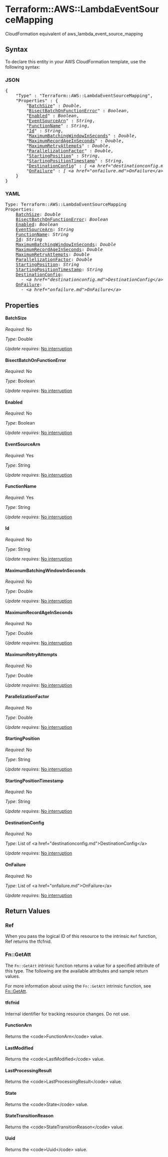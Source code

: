 # Terraform::AWS::LambdaEventSourceMapping

CloudFormation equivalent of aws_lambda_event_source_mapping

## Syntax

To declare this entity in your AWS CloudFormation template, use the following syntax:

### JSON

<pre>
{
    "Type" : "Terraform::AWS::LambdaEventSourceMapping",
    "Properties" : {
        "<a href="#batchsize" title="BatchSize">BatchSize</a>" : <i>Double</i>,
        "<a href="#bisectbatchonfunctionerror" title="BisectBatchOnFunctionError">BisectBatchOnFunctionError</a>" : <i>Boolean</i>,
        "<a href="#enabled" title="Enabled">Enabled</a>" : <i>Boolean</i>,
        "<a href="#eventsourcearn" title="EventSourceArn">EventSourceArn</a>" : <i>String</i>,
        "<a href="#functionname" title="FunctionName">FunctionName</a>" : <i>String</i>,
        "<a href="#id" title="Id">Id</a>" : <i>String</i>,
        "<a href="#maximumbatchingwindowinseconds" title="MaximumBatchingWindowInSeconds">MaximumBatchingWindowInSeconds</a>" : <i>Double</i>,
        "<a href="#maximumrecordageinseconds" title="MaximumRecordAgeInSeconds">MaximumRecordAgeInSeconds</a>" : <i>Double</i>,
        "<a href="#maximumretryattempts" title="MaximumRetryAttempts">MaximumRetryAttempts</a>" : <i>Double</i>,
        "<a href="#parallelizationfactor" title="ParallelizationFactor">ParallelizationFactor</a>" : <i>Double</i>,
        "<a href="#startingposition" title="StartingPosition">StartingPosition</a>" : <i>String</i>,
        "<a href="#startingpositiontimestamp" title="StartingPositionTimestamp">StartingPositionTimestamp</a>" : <i>String</i>,
        "<a href="#destinationconfig" title="DestinationConfig">DestinationConfig</a>" : <i>[ &lt;a href=&#34;destinationconfig.md&#34;&gt;DestinationConfig&lt;/a&gt;, ... ]</i>,
        "<a href="#onfailure" title="OnFailure">OnFailure</a>" : <i>[ &lt;a href=&#34;onfailure.md&#34;&gt;OnFailure&lt;/a&gt;, ... ]</i>
    }
}
</pre>

### YAML

<pre>
Type: Terraform::AWS::LambdaEventSourceMapping
Properties:
    <a href="#batchsize" title="BatchSize">BatchSize</a>: <i>Double</i>
    <a href="#bisectbatchonfunctionerror" title="BisectBatchOnFunctionError">BisectBatchOnFunctionError</a>: <i>Boolean</i>
    <a href="#enabled" title="Enabled">Enabled</a>: <i>Boolean</i>
    <a href="#eventsourcearn" title="EventSourceArn">EventSourceArn</a>: <i>String</i>
    <a href="#functionname" title="FunctionName">FunctionName</a>: <i>String</i>
    <a href="#id" title="Id">Id</a>: <i>String</i>
    <a href="#maximumbatchingwindowinseconds" title="MaximumBatchingWindowInSeconds">MaximumBatchingWindowInSeconds</a>: <i>Double</i>
    <a href="#maximumrecordageinseconds" title="MaximumRecordAgeInSeconds">MaximumRecordAgeInSeconds</a>: <i>Double</i>
    <a href="#maximumretryattempts" title="MaximumRetryAttempts">MaximumRetryAttempts</a>: <i>Double</i>
    <a href="#parallelizationfactor" title="ParallelizationFactor">ParallelizationFactor</a>: <i>Double</i>
    <a href="#startingposition" title="StartingPosition">StartingPosition</a>: <i>String</i>
    <a href="#startingpositiontimestamp" title="StartingPositionTimestamp">StartingPositionTimestamp</a>: <i>String</i>
    <a href="#destinationconfig" title="DestinationConfig">DestinationConfig</a>: <i>
      - &lt;a href=&#34;destinationconfig.md&#34;&gt;DestinationConfig&lt;/a&gt;</i>
    <a href="#onfailure" title="OnFailure">OnFailure</a>: <i>
      - &lt;a href=&#34;onfailure.md&#34;&gt;OnFailure&lt;/a&gt;</i>
</pre>

## Properties

#### BatchSize

_Required_: No

_Type_: Double

_Update requires_: [No interruption](https://docs.aws.amazon.com/AWSCloudFormation/latest/UserGuide/using-cfn-updating-stacks-update-behaviors.html#update-no-interrupt)

#### BisectBatchOnFunctionError

_Required_: No

_Type_: Boolean

_Update requires_: [No interruption](https://docs.aws.amazon.com/AWSCloudFormation/latest/UserGuide/using-cfn-updating-stacks-update-behaviors.html#update-no-interrupt)

#### Enabled

_Required_: No

_Type_: Boolean

_Update requires_: [No interruption](https://docs.aws.amazon.com/AWSCloudFormation/latest/UserGuide/using-cfn-updating-stacks-update-behaviors.html#update-no-interrupt)

#### EventSourceArn

_Required_: Yes

_Type_: String

_Update requires_: [No interruption](https://docs.aws.amazon.com/AWSCloudFormation/latest/UserGuide/using-cfn-updating-stacks-update-behaviors.html#update-no-interrupt)

#### FunctionName

_Required_: Yes

_Type_: String

_Update requires_: [No interruption](https://docs.aws.amazon.com/AWSCloudFormation/latest/UserGuide/using-cfn-updating-stacks-update-behaviors.html#update-no-interrupt)

#### Id

_Required_: No

_Type_: String

_Update requires_: [No interruption](https://docs.aws.amazon.com/AWSCloudFormation/latest/UserGuide/using-cfn-updating-stacks-update-behaviors.html#update-no-interrupt)

#### MaximumBatchingWindowInSeconds

_Required_: No

_Type_: Double

_Update requires_: [No interruption](https://docs.aws.amazon.com/AWSCloudFormation/latest/UserGuide/using-cfn-updating-stacks-update-behaviors.html#update-no-interrupt)

#### MaximumRecordAgeInSeconds

_Required_: No

_Type_: Double

_Update requires_: [No interruption](https://docs.aws.amazon.com/AWSCloudFormation/latest/UserGuide/using-cfn-updating-stacks-update-behaviors.html#update-no-interrupt)

#### MaximumRetryAttempts

_Required_: No

_Type_: Double

_Update requires_: [No interruption](https://docs.aws.amazon.com/AWSCloudFormation/latest/UserGuide/using-cfn-updating-stacks-update-behaviors.html#update-no-interrupt)

#### ParallelizationFactor

_Required_: No

_Type_: Double

_Update requires_: [No interruption](https://docs.aws.amazon.com/AWSCloudFormation/latest/UserGuide/using-cfn-updating-stacks-update-behaviors.html#update-no-interrupt)

#### StartingPosition

_Required_: No

_Type_: String

_Update requires_: [No interruption](https://docs.aws.amazon.com/AWSCloudFormation/latest/UserGuide/using-cfn-updating-stacks-update-behaviors.html#update-no-interrupt)

#### StartingPositionTimestamp

_Required_: No

_Type_: String

_Update requires_: [No interruption](https://docs.aws.amazon.com/AWSCloudFormation/latest/UserGuide/using-cfn-updating-stacks-update-behaviors.html#update-no-interrupt)

#### DestinationConfig

_Required_: No

_Type_: List of &lt;a href=&#34;destinationconfig.md&#34;&gt;DestinationConfig&lt;/a&gt;

_Update requires_: [No interruption](https://docs.aws.amazon.com/AWSCloudFormation/latest/UserGuide/using-cfn-updating-stacks-update-behaviors.html#update-no-interrupt)

#### OnFailure

_Required_: No

_Type_: List of &lt;a href=&#34;onfailure.md&#34;&gt;OnFailure&lt;/a&gt;

_Update requires_: [No interruption](https://docs.aws.amazon.com/AWSCloudFormation/latest/UserGuide/using-cfn-updating-stacks-update-behaviors.html#update-no-interrupt)

## Return Values

### Ref

When you pass the logical ID of this resource to the intrinsic `Ref` function, Ref returns the tfcfnid.

### Fn::GetAtt

The `Fn::GetAtt` intrinsic function returns a value for a specified attribute of this type. The following are the available attributes and sample return values.

For more information about using the `Fn::GetAtt` intrinsic function, see [Fn::GetAtt](https://docs.aws.amazon.com/AWSCloudFormation/latest/UserGuide/intrinsic-function-reference-getatt.html).

#### tfcfnid

Internal identifier for tracking resource changes. Do not use.

#### FunctionArn

Returns the &lt;code&gt;FunctionArn&lt;/code&gt; value.

#### LastModified

Returns the &lt;code&gt;LastModified&lt;/code&gt; value.

#### LastProcessingResult

Returns the &lt;code&gt;LastProcessingResult&lt;/code&gt; value.

#### State

Returns the &lt;code&gt;State&lt;/code&gt; value.

#### StateTransitionReason

Returns the &lt;code&gt;StateTransitionReason&lt;/code&gt; value.

#### Uuid

Returns the &lt;code&gt;Uuid&lt;/code&gt; value.

